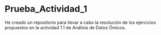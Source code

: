 # Prueba_Actividad_1
He creado un repositorio para llevar a cabo la resolución de los ejercicios propuestos en la actividad 1.1 de Análisis de Datos Ómicos.
